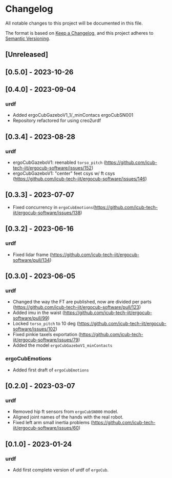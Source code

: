# Changelog

All notable changes to this project will be documented in this file.

The format is based on [Keep a Changelog](https://keepachangelog.com/en/1.0.0/),
and this project adheres to [Semantic Versioning](https://semver.org/spec/v2.0.0.html).

## [Unreleased]

## [0.5.0] - 2023-10-26

## [0.4.0] - 2023-09-04

### urdf
- Added ergoCubGazeboV1_1/_minContacs ergoCubSN001
- Repository refactored for using creo2urdf

## [0.3.4] - 2023-08-28

### urdf
- ergoCubGazeboV1: reenabled `torso_pitch` (https://github.com/icub-tech-iit/ergocub-software/issues/152)
- ergoCubGazeboV1: "center" feet csys w/ ft csys (https://github.com/icub-tech-iit/ergocub-software/issues/146)

## [0.3.3] - 2023-07-07

- Fixed concurrency in `ergoCubEmotions`(https://github.com/icub-tech-iit/ergocub-software/issues/138)

## [0.3.2] - 2023-06-16

### urdf
- Fixed lidar frame (https://github.com/icub-tech-iit/ergocub-software/pull/134)

## [0.3.0] - 2023-06-05

### urdf

- Changed the way the FT are published, now are divided per parts (https://github.com/icub-tech-iit/ergocub-software/pull/123)
- Added imu in the waist (https://github.com/icub-tech-iit/ergocub-software/pull/99)
- Locked `torso_pitch` to 10 deg (https://github.com/icub-tech-iit/ergocub-software/issues/102)
- Fixed pinkie taxels exportation (https://github.com/icub-tech-iit/ergocub-software/issues/79)
- Added the model `ergoCubGazeboV1_minContacts`

### ergoCubEmotions
- Added first draft of `ergoCubEmotions`

## [0.2.0] - 2023-03-07

### urdf
- Removed hip ft sensors from `ergoCubSN000` model.
- Aligned joint names of the hands with the real robot.
- Fixed left arm small inertia problems (https://github.com/icub-tech-iit/ergocub-software/issues/60)

## [0.1.0] - 2023-01-24

### urdf
- Add first complete version of urdf of `ergoCub`.
